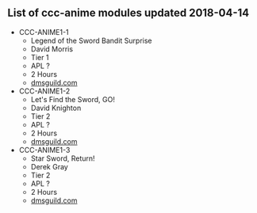 ## List of ccc-anime modules updated 2018-04-14
* CCC-ANIME1-1
  * Legend of the Sword Bandit Surprise
  * David Morris
  * Tier 1
  * APL ?
  * 2 Hours
  * [dmsguild.com](http://www.dmsguild.com/product/236786/CCC--Anime--11-Legend-of-the-Sword-Bandit-Surprise)
* CCC-ANIME1-2
  * Let's Find the Sword, GO!
  * David Knighton
  * Tier 2
  * APL ?
  * 2 Hours
  * [dmsguild.com](http://www.dmsguild.com/product/236787/CCC--Anime--12-Lets-Find-the-Sword-GO)
* CCC-ANIME1-3
  * Star Sword, Return!
  * Derek Gray
  * Tier 2
  * APL ?
  * 2 Hours
  * [dmsguild.com](http://www.dmsguild.com/product/236788/CCC--Anime--13-Star-Sword-Return)
